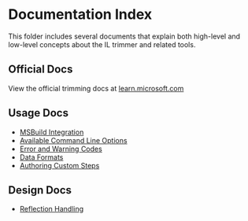 # Documentation Index

This folder includes several documents that explain both high-level and low-level concepts about the IL trimmer and related tools.

## Official Docs
View the official trimming docs at [learn.microsoft.com](https://learn.microsoft.com/en-us/dotnet/core/deploying/trimming/trim-self-contained)

## Usage Docs
- [MSBuild Integration](illink-tasks.md)
- [Available Command Line Options](illink-options.md)
- [Error and Warning Codes](error-codes.md)
- [Data Formats](data-formats.md)
- [Authoring Custom Steps](custom-steps.md)

## Design Docs
- [Reflection Handling](../../design/tools/illink/reflection-flow.md)
